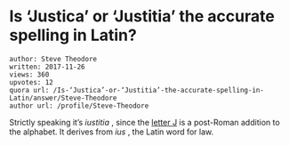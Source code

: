 # Is ‘Justica’ or ‘Justitia’ the accurate spelling in Latin?

	author: Steve Theodore
	written: 2017-11-26
	views: 360
	upvotes: 12
	quora url: /Is-‘Justica’-or-‘Justitia’-the-accurate-spelling-in-Latin/answer/Steve-Theodore
	author url: /profile/Steve-Theodore


Strictly speaking it’s _iustitia_ , since the [letter J](https://en.wikipedia.org/wiki/J) is a post-Roman addition to the alphabet. It derives from _ius_ , the Latin word for law.

